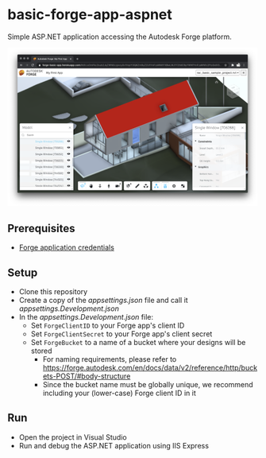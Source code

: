 ﻿# basic-forge-app-aspnet

Simple ASP.NET application accessing the Autodesk Forge platform.

![Screenshot](./screenshot.png)

## Prerequisites

- [Forge application credentials](https://forge.autodesk.com/en/docs/oauth/v2/tutorials/create-app)

## Setup

- Clone this repository
- Create a copy of the _appsettings.json_ file and call it _appsettings.Development.json_
- In the _appsettings.Development.json_ file:
  - Set `ForgeClientID` to your Forge app's client ID
  - Set `ForgeClientSecret` to your Forge app's client secret
  - Set `ForgeBucket` to a name of a bucket where your designs will be stored
    - For naming requirements, please refer to https://forge.autodesk.com/en/docs/data/v2/reference/http/buckets-POST/#body-structure
    - Since the bucket name must be globally unique, we recommend including your (lower-case) Forge client ID in it

## Run

- Open the project in Visual Studio
- Run and debug the ASP.NET application using IIS Express